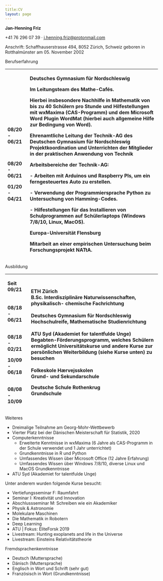 ```yaml
---
title:CV
layout: page
---
```


**Jan-Henning Friz**

+41 76 296 07 39 · j.henning.friz@protonmail.com

Anschrift: Schaffhauserstrasse 494, 8052 Zürich, Schweiz
geboren in Rotthalmünster am 05. November 2002

Berufserfahrung

|<p>08/20 - 06/21</p><p></p><p></p><p><br></p><p></p><p>08/20 - 06/21</p><p></p><p>01/20 - 04/21</p>|<p>**Deutsches Gymnasium für Nordschleswig**	</p><p>Im Leitungsteam des Mathe-Cafés. </p><p>Hierbei insbesondere Nachhilfe in Mathematik von bis zu 40 Schülern pro Stunde und Hilfestellungen mit wxMaxima (CAS-Programm) und dem Microsoft Word Plugin WordMat (hierbei auch allgemeine Hilfe zur Bedingung von Word).</p><p></p><p>**Ehrenamtliche Leitung der Technik-AG des Deutschen Gymnasium für Nordschleswig**<br>Projektkoordination und Unterrichten der Mitglieder in der praktischen Anwendung von Technik</p><p>Arbeitsbereiche der Technik-AG:</p><p>- Arbeiten mit Arduinos und Raspberry PIs, um ein ferngesteuertes Auto zu erstellen. </p><p>- Verwendung der Programmiersprache Python zu Untersuchung von Hamming-Codes.</p><p>- Hilfestellungen für das Installieren von Schulprogrammen auf Schülerlaptops (Windows 7/8/10, Linux, MacOS).</p><p>**Europa-Universität Flensburg**</p><p>Mitarbeit an einer empirischen Untersuchung beim Forschungsprojekt NATtA.</p><p></p>|
| :- | :- |

Ausbildung

|<p>Seit 09/21<br><br><br>08/18 - 06/21</p><p></p><p><br>08/18 - 02/21</p><p>10/09 - 06/18</p><p></p><p><br>08/08 - 10/09</p>|<p>**ETH Zürich**<br>B.Sc. Interdisziplinäre Naturwissenschaften, physikalisch- chemische Fachrichtung<br><br>**Deutsches Gymnasium für Nordschleswig**<br>Hochschulreife, Mathematische Studienrichtung<br><br>**ATU Syd (Akademiet for talentfulde Unge)** <br>Begabten-Förderungsprogramm, welches Schülern ermöglicht Universitätskurse und andere Kurse zur persönlichen Weiterbildung (siehe Kurse unten) zu besuchen<br><br>**Folkeskole Hærvejsskolen**<br>Grund- und Sekundarschule</p><p></p><p>**Deutsche Schule Rothenkrug**<br>Grundschule</p><p></p>|
| :- | :- |


Weiteres

- Dreimalige Teilnahme am Georg-Mohr-Wettbewerb
- Vierter Platz bei der Dänischen Meisterschaft für Statistik, 2020
- Computerkenntnisse
  - Erweiterte Kenntnisse in wxMaxima (6 Jahre als CAS-Programm in der Schule verwendet und 1 Jahr unterrichtet)
  - Grundkenntnisse in R und Python
  - Umfassendes Wissen über Microsoft Office (12 Jahre Erfahrung)
  - Umfassendes Wissen über Windows 7/8/10, diverse Linux und MacOS Grundkenntnisse
- ATU Syd (Akademiet for talentfulde Unge)

Unter anderem wurden folgende Kurse besucht:

- Vertiefungsseminar F: Raumfahrt
- Seminar I: Kreativität und Innovation
- Abschlussseminar M: Schreiben wie ein Akademiker
- Physik & Astronomie
- Molekulare Maschinen
- Die Mathematik in Robotern
- Deep Learning 
- ATU | Fokus: EliteForsk 2019
- Livestream: Hunting exoplanets and life in the Universe
- Livestream: Einsteins Relativitätstheorie



Fremdsprachenkenntnisse

- Deutsch (Muttersprache)
- Dänisch (Muttersprache)
- Englisch in Wort und Schrift (sehr gut)
- Französisch in Wort (Grundkenntnisse)

